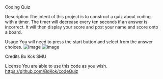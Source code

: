 Coding Quiz

Description
The intent of this project is to construct a quiz about coding with a timer. The timer will decrease every ten seconds if an answer is incorrect. It will then display your score and post your name and score onto a board.

Usage
You will need to press the start button and select from the answer choices.
![image](https://user-images.githubusercontent.com/93046469/141711528-1f10b4fe-8012-47ea-818b-01a30c86be3a.png)
![image](https://user-images.githubusercontent.com/93046469/141711590-a7b85e9f-44c6-44e9-ab39-3ecb88b23112.png)


Credits
Bo Kok
SMU

License
You are able to use this code as you wish.
https://github.com/BoKok/codeQuiz
